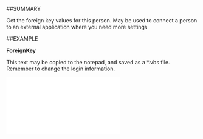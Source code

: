 

##SUMMARY

Get the foreign key values for this person. May be used to connect a person to an external application where you need more settings


##EXAMPLE

**ForeignKey**

This text may be copied to the notepad, and saved as a *.vbs file. Remember to change the login information.

![](../../Examples/vbs/SOPerson.ForeignKey.vbs.txt)





